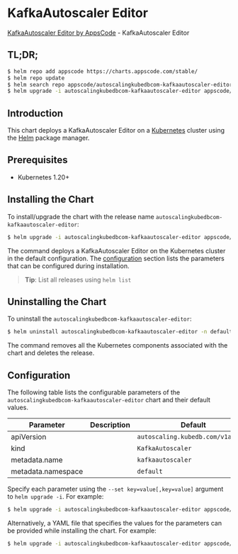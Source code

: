 # KafkaAutoscaler Editor

[KafkaAutoscaler Editor by AppsCode](https://appscode.com) - KafkaAutoscaler Editor

## TL;DR;

```bash
$ helm repo add appscode https://charts.appscode.com/stable/
$ helm repo update
$ helm search repo appscode/autoscalingkubedbcom-kafkaautoscaler-editor --version=v0.27.0
$ helm upgrade -i autoscalingkubedbcom-kafkaautoscaler-editor appscode/autoscalingkubedbcom-kafkaautoscaler-editor -n default --create-namespace --version=v0.27.0
```

## Introduction

This chart deploys a KafkaAutoscaler Editor on a [Kubernetes](http://kubernetes.io) cluster using the [Helm](https://helm.sh) package manager.

## Prerequisites

- Kubernetes 1.20+

## Installing the Chart

To install/upgrade the chart with the release name `autoscalingkubedbcom-kafkaautoscaler-editor`:

```bash
$ helm upgrade -i autoscalingkubedbcom-kafkaautoscaler-editor appscode/autoscalingkubedbcom-kafkaautoscaler-editor -n default --create-namespace --version=v0.27.0
```

The command deploys a KafkaAutoscaler Editor on the Kubernetes cluster in the default configuration. The [configuration](#configuration) section lists the parameters that can be configured during installation.

> **Tip**: List all releases using `helm list`

## Uninstalling the Chart

To uninstall the `autoscalingkubedbcom-kafkaautoscaler-editor`:

```bash
$ helm uninstall autoscalingkubedbcom-kafkaautoscaler-editor -n default
```

The command removes all the Kubernetes components associated with the chart and deletes the release.

## Configuration

The following table lists the configurable parameters of the `autoscalingkubedbcom-kafkaautoscaler-editor` chart and their default values.

|     Parameter      | Description |                   Default                    |
|--------------------|-------------|----------------------------------------------|
| apiVersion         |             | <code>autoscaling.kubedb.com/v1alpha1</code> |
| kind               |             | <code>KafkaAutoscaler</code>                 |
| metadata.name      |             | <code>kafkaautoscaler</code>                 |
| metadata.namespace |             | <code>default</code>                         |


Specify each parameter using the `--set key=value[,key=value]` argument to `helm upgrade -i`. For example:

```bash
$ helm upgrade -i autoscalingkubedbcom-kafkaautoscaler-editor appscode/autoscalingkubedbcom-kafkaautoscaler-editor -n default --create-namespace --version=v0.27.0 --set apiVersion=autoscaling.kubedb.com/v1alpha1
```

Alternatively, a YAML file that specifies the values for the parameters can be provided while
installing the chart. For example:

```bash
$ helm upgrade -i autoscalingkubedbcom-kafkaautoscaler-editor appscode/autoscalingkubedbcom-kafkaautoscaler-editor -n default --create-namespace --version=v0.27.0 --values values.yaml
```
